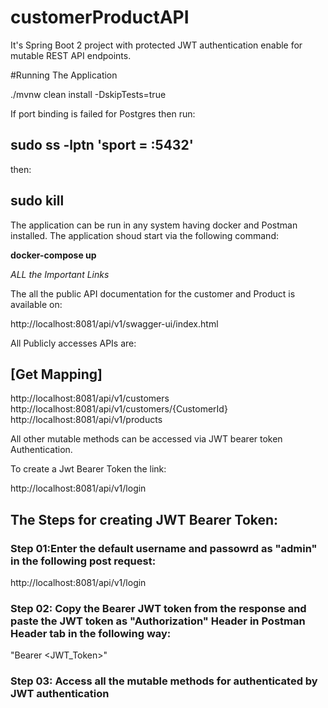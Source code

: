 # customerProductAPI
It's Spring Boot 2 project with protected JWT authentication enable for mutable REST API endpoints.

#Running The Application

./mvnw clean install -DskipTests=true

If port binding is failed for Postgres then run:

## sudo ss -lptn 'sport = :5432' 
then:
## sudo kill<pid>
  

The application can be run in any system having docker and Postman installed. The application shoud start via the following command:

**docker-compose up**

*ALL the Important Links*

The all the public API documentation for the customer and Product is available on:

http://localhost:8081/api/v1/swagger-ui/index.html

All Publicly accesses APIs are:
## [Get Mapping]
http://localhost:8081/api/v1/customers 
http://localhost:8081/api/v1/customers/{CustomerId}
http://localhost:8081/api/v1/products

All other mutable methods can be accessed via JWT bearer token Authentication.

To create a Jwt Bearer Token the link:

http://localhost:8081/api/v1/login

## The Steps for creating JWT Bearer Token:

### Step 01:Enter the default username and passowrd as "admin" in the following post request:
http://localhost:8081/api/v1/login
### Step 02: Copy the Bearer JWT token from the response and paste the JWT token as "Authorization" Header in Postman Header tab in the following way:
"Bearer <JWT_Token>"
### Step 03: Access all the mutable methods for authenticated by JWT authentication

